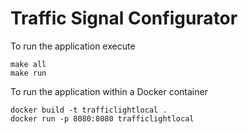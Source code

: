 # Traffic Signal Configurator

To run the application execute

```
make all
make run
```

To run the application within a Docker container 

```
docker build -t trafficlightlocal .
docker run -p 8080:8080 trafficlightlocal 
```